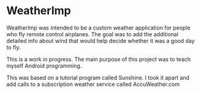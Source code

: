 # WeatherImp

WeatherImp was intended to be a custom weather application for people who fly remote control airplanes.
The goal was to add the additional detailed info about wind that would help decide whether it was a good day to fly.

This is a work in progress.  The main purpose of this project was to teach myself Android programming.

This was based on a tutorial program called Sunshine.  I took it apart and add calls to a subscription weather service called AccuWeather.com
